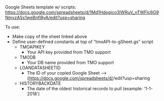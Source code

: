 Google Sheets template w/ scripts: https://docs.google.com/spreadsheets/d/1Md1Hdogico3IWRuV_nTWFIc6G9NmyzASx1weBnfl8yA/edit?usp=sharing

To use:
- Make copy of the sheet linked above
- Define user-defined constants at top of "tmoAPI-to-gSheet.gs" script
    - TMOAPIKEY
        - Your API key provided from TMO support
    - TMODB
        - Your DB name provided from TMO support
    - LOANDATASHEETID
        - The ID of your copied Google Sheet --> (https://docs.google.com/spreadsheets/d/<SHEET ID HERE>/edit?usp=sharing
    - HISTORYBACKDATE
        - The date of the oldest historical records to pull (example: '1-1-2018')
